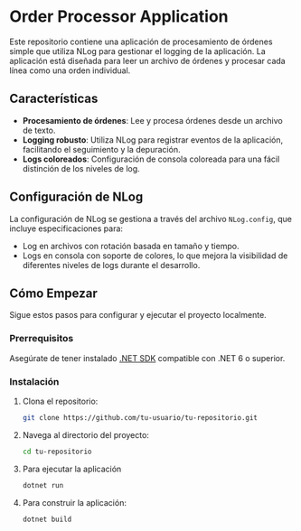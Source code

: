 # Order Processor Application

Este repositorio contiene una aplicación de procesamiento de órdenes simple que utiliza NLog para gestionar el logging de la aplicación. La aplicación está diseñada para leer un archivo de órdenes y procesar cada línea como una orden individual.

## Características

- **Procesamiento de órdenes**: Lee y procesa órdenes desde un archivo de texto.
- **Logging robusto**: Utiliza NLog para registrar eventos de la aplicación, facilitando el seguimiento y la depuración.
- **Logs coloreados**: Configuración de consola coloreada para una fácil distinción de los niveles de log.

## Configuración de NLog

La configuración de NLog se gestiona a través del archivo `NLog.config`, que incluye especificaciones para:

- Log en archivos con rotación basada en tamaño y tiempo.
- Logs en consola con soporte de colores, lo que mejora la visibilidad de diferentes niveles de logs durante el desarrollo.

## Cómo Empezar

Sigue estos pasos para configurar y ejecutar el proyecto localmente.

### Prerrequisitos

Asegúrate de tener instalado [.NET SDK](https://dotnet.microsoft.com/download) compatible con .NET 6 o superior.

### Instalación

1. Clona el repositorio:
    ```bash
    git clone https://github.com/tu-usuario/tu-repositorio.git

2. Navega al directorio del proyecto:
    ```bash
    cd tu-repositorio


3. Para ejecutar la aplicación
    ```bash
    dotnet run

4. Para construir la aplicación:
    ```bash
    dotnet build
